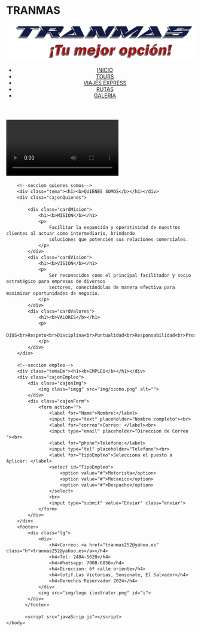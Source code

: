 # TRANMAS
<!DOCTYPE html>
<html lang="en">
<head>
    <meta charset="UTF-8">
    <meta name="viewport" content="width=device-width, initial-scale=1.0">
    <title>TRANMAS</title>
    <link rel="stylesheet" href="https://cdnjs.cloudflare.com/ajax/libs/font-awesome/6.5.2/css/all.min.css">
    <link rel="shortcut icon" href="img/icono.png">
    <link rel="stylesheet" href="css/estilo.css">
    <link rel="preconnect" href="https://fonts.googleapis.com">
    <link rel="preconnect" href="https://fonts.gstatic.com" crossorigin>
    <link href="https://fonts.googleapis.com/css2?family=Open+Sans:ital,wght@0,300..800;1,300..800&display=swap" rel="stylesheet">
</head>
    <body>
        <header id="cajonCabecera">
            <div class="cajonfoto">
                <img class="img" src="img/logo ilustrator.png" alt="">
            </div>
            <!-- Botón de hamburguesa para dispositivos móviles -->
        <div class="menu-toggle" onclick="toggleMenu()">
            <span></span>
            <span></span>
            <span></span>
        </div>
        <!-- Barra de navegación -->
        <nav class="menu">
            <ul class="nav-list">
                <li><a href="index.html">INICIO</a></li>
                <li><a href="tours.html">TOURS</a></li>
                <li><a href="viajesExpress.html">VIAJES EXPRESS</a></li>
                <li><a href="Rutas.html">RUTAS</a></li>
                <li><a href="Galeria.html">GALERIA</a></li>
            </ul>
        </nav>
        </header>
        <!--seccion de video-->
        <div class="caja">
            <div class="cajonVideo">
                <video src="videos/promocional.mp4" autoplay controls></video>
            </div>
        </div>
        
        <!--seccion quienes somos-->
        <div class="tema"><h1><b>QUIENES SOMOS</b></h1></div>
        <div class="cajonQuienes">
            
            <div class="cardMision">
                <h1><b>MISIÓN</b></h1>
                <p>
                    Facilitar la expanción y operatividad de nuestros clientes al actuar como intermediario, brindando
                    soluciones que potencien sus relaciones comerciales.
                </p>
            </div>
            <div class="cardVision">
                <h1><b>VISIÓN</b></h1>
                <p>
                    Ser reconocidos como el principal facilitador y socio estratégico para empresas de diversos
                    sectores, conectándolas de manera efectiva para maximizar oportunidades de negocio.
                </p>
            </div>
            <div class="cardValores">
                <h1><b>VALORES</b></h1>
                <p>
                    DIOS<br>Respeto<br>Disciplina<br>Puntualidad<br>Responsabilidad<br>Proactividad
                </p>
            </div>
        </div>

        <!--seccion empleo-->
        <div class="temaEm"><h1><b>EMPLEO</b></h1></div>
        <div class="cajonEmpleo">
            <div class="cajonImg">
                <img class="imgg" src="img/icono.png" alt="">
            </div>
            <div class="cajonForm">
                <form action="">
                    <label for="Name">Nombre:</label>
                    <input type="text" placeholder="Nombre completo"><br>
                    <label for="correo">Correo: </label><br>
                    <input type="email" placeholder="Direccion de Correo "><br>
                    <label for="phone">Telefono:</label>
                    <input type="tel" placeholder="Telefono"><br>
                    <label for="tipoEmpleo">Selecciona el puesto a Aplicar: </label>
                    <select id="TipoEmpleo">
                        <option value="#">Motorista</option>
                        <option value="#">Mecanico</option>
                        <option value="#">Despacho</option>
                    </select>
                    <br>
                    <input type="submit" value="Enviar" class="enviar">
                </form>
            </div>
        </div>
        <footer>
            <div class="lg">
                <div>
                    <h4>Correo: <a href="tranmas252@yahoo.es" class="h">tranmas252@yahoo.es</a></h4>
                    <h4>Tel: 2484-5620</h4>
                    <h4>Whatsapp: 7008-6856</h4>
                    <h4>Direccion: 6ª calle oriente</h4>
                    <h4>lotif.Las Victorias, Sonsonate, El Salvador</h4>
                    <h4>Derechos Reservador 2024</h4>
                </div>
                <img src="img/logo ilustrator.png" id="i">
            </div> 
           </footer>   

           <script src="javaScrip.js"></script>
    </body>
</html>
